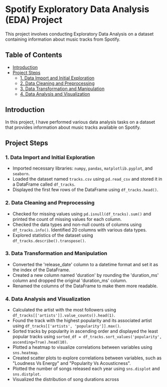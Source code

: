 # Spotify Exploratory Data Analysis (EDA) Project

This project involves conducting Exploratory Data Analysis on a dataset containing information about music tracks from Spotify.

## Table of Contents

- [Introduction](#introduction)
- [Project Steps](#project-steps)
  - [1. Data Import and Initial Exploration](#1-data-import-and-initial-exploration)
  - [2. Data Cleaning and Preprocessing](#2-data-cleaning-and-preprocessing)
  - [3. Data Transformation and Manipulation](#3-data-transformation-and-manipulation)
  - [4. Data Analysis and Visualization](#4-data-analysis-and-visualization)

## Introduction

In this project, I have performed various data analysis tasks on a dataset that provides information about music tracks available on Spotify.

## Project Steps

### 1. Data Import and Initial Exploration

- Imported necessary libraries: `numpy`, `pandas`, `matplotlib.pyplot`, and `seaborn`.
- Loaded the dataset named `tracks.csv` using `pd.read_csv` and stored it in a DataFrame called `df_tracks`.
- Displayed the first few rows of the DataFrame using `df_tracks.head()`.

### 2. Data Cleaning and Preprocessing

- Checked for missing values using `pd.isnull(df_tracks).sum()` and printed the count of missing values for each column.
- Checked the data types and non-null counts of columns using `df_tracks.info()`. Identified 20 columns with various data types.
- Explored statistics of the dataset using `df_tracks.describe().transpose()`.

### 3. Data Transformation and Manipulation

- Converted the 'release_date' column to a datetime format and set it as the index of the DataFrame.
- Created a new column named 'duration' by rounding the 'duration_ms' column and dropped the original 'duration_ms' column.
- Renamed the columns of the DataFrame to make them more readable.

### 4. Data Analysis and Visualization

- Calculated the artist with the most followers using `df_tracks[['artists']].value_counts().head(1)`.
- Found the track with the highest popularity and its associated artist using `df_tracks[['artists', 'popularity']].max()`.
- Sorted tracks by popularity in ascending order and displayed the least popular tracks using `sorted_df = df_tracks.sort_values('popularity', ascending=True).head(10)`.
- Plotted a heatmap to visualize correlations between variables using `sns.heatmap`.
- Created scatter plots to explore correlations between variables, such as "Loudness Vs Energy" and "Popularity Vs Acousticness".
- Plotted the number of songs released each year using `sns.displot` and `sns.distplot`.
- Visualized the distribution of song durations across
